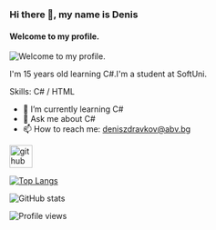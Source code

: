 ### Hi there 👋, my name is Denis
#### Welcome to my profile.
![Welcome to my profile.](https://cdn.dribbble.com/users/1059583/screenshots/4171367/coding-freak.gif)

I'm 15 years old learning C#.I'm a student at SoftUni.

Skills: C# / HTML 

- 🌱 I’m currently learning C# 
- 💬 Ask me about C# 
- 📫 How to reach me: deniszdravkov@abv.bg 


[<img src='https://cdn.jsdelivr.net/npm/simple-icons@3.0.1/icons/github.svg' alt='github' height='40'>](https://github.com/denyxvv)  

[![Top Langs](https://github-readme-stats.vercel.app/api/top-langs/?username=denyxvv)](https://github.com/anuraghazra/github-readme-stats)

![GitHub stats](https://github-readme-stats.vercel.app/api?username=denyxvv&show_icons=true)  

![Profile views](https://gpvc.arturio.dev/denyxvv)  
